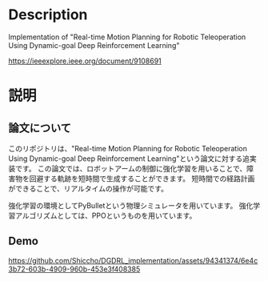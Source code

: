 # Description
Implementation of "Real-time Motion Planning for Robotic Teleoperation Using Dynamic-goal Deep Reinforcement Learning"

https://ieeexplore.ieee.org/document/9108691

# 説明
## 論文について
このリポジトリは、"Real-time Motion Planning for Robotic Teleoperation Using Dynamic-goal Deep Reinforcement Learning"という論文に対する追実装です。
この論文では、ロボットアームの制御に強化学習を用いることで、障害物を回避する軌跡を短時間で生成することができます。
短時間での経路計画ができることで、リアルタイムの操作が可能です。

強化学習の環境としてPyBulletという物理シミュレータを用いています。
強化学習アルゴリズムとしては、PPOというものを用いています。

## Demo

https://github.com/Shiccho/DGDRL_implementation/assets/94341374/6e4c3b72-603b-4909-960b-453e3f408385

